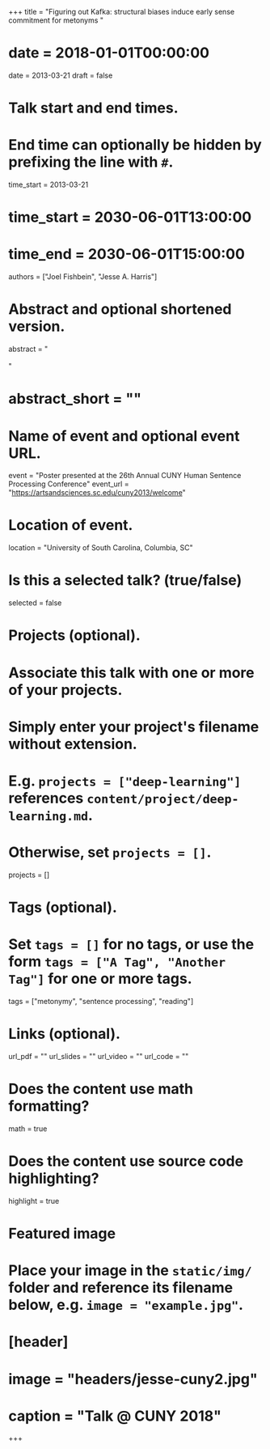 +++
title = "Figuring out Kafka: structural biases induce early sense commitment for metonyms "
# date = 2018-01-01T00:00:00
date = 2013-03-21
draft = false

# Talk start and end times.
#   End time can optionally be hidden by prefixing the line with `#`.
time_start = 2013-03-21
# time_start = 2030-06-01T13:00:00
# time_end = 2030-06-01T15:00:00

authors = ["Joel Fishbein", "Jesse A. Harris"]

# Abstract and optional shortened version.
abstract = "<br><br>"
# abstract_short = ""

# Name of event and optional event URL.
event = "Poster presented at the 26th Annual CUNY Human Sentence Processing Conference"
event_url = "https://artsandsciences.sc.edu/cuny2013/welcome"

# Location of event.
location = "University of South Carolina, Columbia, SC"

# Is this a selected talk? (true/false)
selected = false

# Projects (optional).
#   Associate this talk with one or more of your projects.
#   Simply enter your project's filename without extension.
#   E.g. `projects = ["deep-learning"]` references `content/project/deep-learning.md`.
#   Otherwise, set `projects = []`.
projects = []

# Tags (optional).
#   Set `tags = []` for no tags, or use the form `tags = ["A Tag", "Another Tag"]` for one or more tags.
tags = ["metonymy", "sentence processing", "reading"]

# Links (optional).
url_pdf = ""
url_slides = ""
url_video = ""
url_code = ""

# Does the content use math formatting?
math = true

# Does the content use source code highlighting?
highlight = true

# Featured image
# Place your image in the `static/img/` folder and reference its filename below, e.g. `image = "example.jpg"`.
# [header]
# image = "headers/jesse-cuny2.jpg"
# caption = "Talk @ CUNY 2018"

+++
